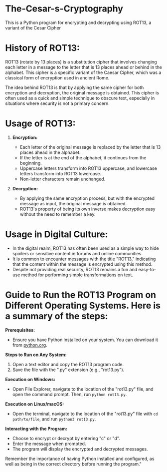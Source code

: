 # The-Cesar-s-Cryptography
 This is a Python program for encrypting and decrypting using ROT13, a variant of the Cesar Cipher

# **History of ROT13:**

ROT13 (rotate by 13 places) is a substitution cipher that involves changing each letter in a message to the letter that is 13 places ahead or behind in the alphabet. This cipher is a specific variant of the Caesar Cipher, which was a classical form of encryption used in ancient Rome.

The idea behind ROT13 is that by applying the same cipher for both encryption and decryption, the original message is obtained. This cipher is often used as a quick and simple technique to obscure text, especially in situations where security is not a primary concern.

# **Usage of ROT13:**

1. **Encryption:**
   - Each letter of the original message is replaced by the letter that is 13 places ahead in the alphabet.
   - If the letter is at the end of the alphabet, it continues from the beginning.
   - Uppercase letters transform into ROT13 uppercase, and lowercase letters transform into ROT13 lowercase.
   - Non-letter characters remain unchanged.

2. **Decryption:**
   - By applying the same encryption process, but with the encrypted message as input, the original message is obtained.
   - ROT13's property of being its own inverse makes decryption easy without the need to remember a key.

# **Usage in Digital Culture:**

- In the digital realm, ROT13 has often been used as a simple way to hide spoilers or sensitive content in forums and online communities.
- It is common to encounter messages with the title "ROT13," indicating that the content within the message is encrypted using this method.
- Despite not providing real security, ROT13 remains a fun and easy-to-use method for performing simple transformations on text.

 # **Guide to Run the ROT13 Program on Different Operating Systems. Here is a summary of the steps:**

**Prerequisites:**
- Ensure you have Python installed on your system. You can download it from [python.org](https://www.python.org/downloads/).

**Steps to Run on Any System:**
1. Open a text editor and copy the ROT13 program code.
2. Save the file with the ".py" extension (e.g., "rot13.py").

**Execution on Windows:**
- Open File Explorer, navigate to the location of the "rot13.py" file, and open the command prompt. Then, run `python rot13.py`.

**Execution on Linux/macOS:**
- Open the terminal, navigate to the location of the "rot13.py" file with `cd path/to/file`, and run `python3 rot13.py`.

**Interacting with the Program:**
- Choose to encrypt or decrypt by entering "c" or "d".
- Enter the message when prompted.
- The program will display the encrypted and decrypted messages.

Remember the importance of having Python installed and configured, as well as being in the correct directory before running the program."

